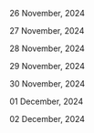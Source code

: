 26 November, 2024

27 November, 2024

28 November, 2024

29 November, 2024

30 November, 2024

01 December, 2024

02 December, 2024